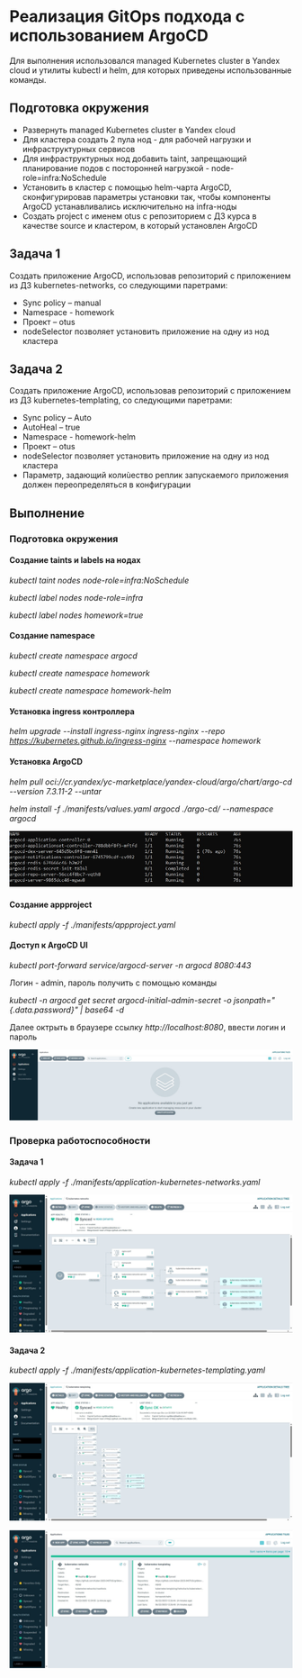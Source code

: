 # Реализация GitOps подхода с использованием ArgoCD

Для выполнения использовался managed Kubernetes cluster в Yandex cloud и утилиты kubectl и helm, для которых приведены использованные команды.

## Подготовка окружения
 - Развернуть managed Kubernetes cluster в Yandex cloud
 - Для кластера создать 2 пула нод - для рабочей нагрузки и инфраструктурных сервисов
 - Для инфраструктурных нод добавить taint, запрещающий планирование подов с посторонней нагрузкой - node-role=infra:NoSchedule
 - Установить в кластер с помощью helm-чарта ArgoCD, сконфигурировав параметры установки так, чтобы компоненты ArgoCD устанавливались исключительно на infra-ноды
 - Создать project с именем otus c репозиторием с ДЗ курса в качестве source и кластером, в который установлен ArgoCD

## Задача 1
Создать приложение ArgoCD, использовав репозиторий с приложением из ДЗ kubernetes-networks, со следующими паретрами:
- Sync policy – manual
- Namespace - homework
- Проект – otus
- nodeSelector позволяет установить приложение на одну из нод кластера

## Задача 2
Создать приложение ArgoCD, использовав репозиторий с приложением из ДЗ kubernetes-templating, со следующими паретрами:
- Sync policy – Auto
- AutoHeal – true
- Namespace - homework-helm
- Проект – otus
- nodeSelector позволяет установить приложение на одну из нод кластера
- Параметр, задающий колиùество реплик запускаемого приложения должен переопределяться в конфигурации

## Выполнение
### Подготовка окружения
#### Создание taints и labels на нодах
*kubectl taint nodes <infrastructure node id> node-role=infra:NoSchedule*

*kubectl label nodes <infrastructure node id> node-role=infra*

*kubectl label nodes <apps node id> homework=true*

#### Создание namespace
*kubectl create namespace argocd*

*kubectl create namespace homework*

*kubectl create namespace homework-helm*

#### Установка ingress контроллера
*helm upgrade --install ingress-nginx ingress-nginx --repo https://kubernetes.github.io/ingress-nginx --namespace homework*

#### Установка ArgoCD
*helm pull oci://cr.yandex/yc-marketplace/yandex-cloud/argo/chart/argo-cd --version 7.3.11-2 --untar*

*helm install -f ./manifests/values.yaml argocd ./argo-cd/ --namespace argocd*

![screenshot](images/argocd_pods.jpg)

#### Создание appproject
*kubectl apply -f ./manifests/appproject.yaml*

#### Доступ к ArgoCD UI
*kubectl port-forward service/argocd-server -n argocd 8080:443*

Логин - admin, пароль получить с помощью команды

*kubectl -n argocd get secret argocd-initial-admin-secret -o jsonpath="{.data.password}" | base64 -d*

Далее октрыть в браузере ссылку *http://localhost:8080*, ввести логин и пароль

![screenshot](images/argocd_init.jpg)

### Проверка работоспособности
#### Задача 1
*kubectl apply -f ./manifests/application-kubernetes-networks.yaml*

![screenshot](images/argocd_kubernetes_networks.jpg)

#### Задача 2
*kubectl apply -f ./manifests/application-kubernetes-templating.yaml*

![screenshot](images/argocd_kubernetes_templating.jpg)

![screenshot](images/argocd_apps.jpg)